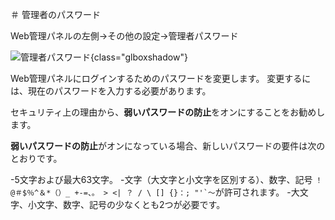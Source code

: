 ＃ 管理者のパスワード

Web管理パネルの左側->その他の設定->管理者パスワード

![管理者パスワード](http://static.gl-inet.com/docs/en/4/tutorials/admin_password/admin_password.png){class="glboxshadow"}

Web管理パネルにログインするためのパスワードを変更します。 変更するには、現在のパスワードを入力する必要があります。

セキュリティ上の理由から、**弱いパスワードの防止**をオンにすることをお勧めします。

**弱いパスワードの防止**がオンになっている場合、新しいパスワードの要件は次のとおりです。

-5文字および最大63文字。
-文字（大文字と小文字を区別する）、数字、記号 ``！ @＃$％^＆*（）_ +-=、。 > <| ？ / \ [] {}：; "'`〜``が許可されます。
-大文字、小文字、数字、記号の少なくとも2つが必要です。